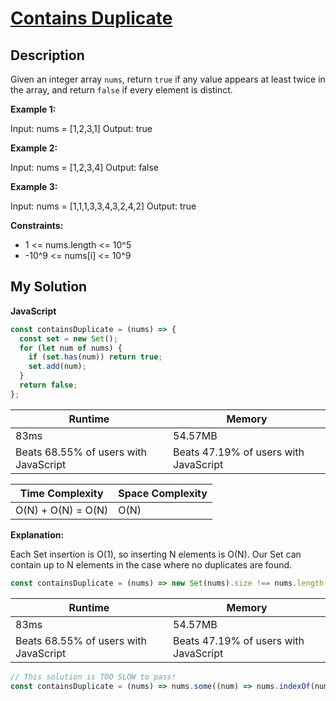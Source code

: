 # [Contains Duplicate](https://leetcode.com/problems/contains-duplicate)

## Description

Given an integer array `nums`, return `true` if any value appears at least twice in the array, and return `false` if every element is distinct.

**Example 1:**

Input: nums = [1,2,3,1]
Output: true

**Example 2:**

Input: nums = [1,2,3,4]
Output: false

**Example 3:**

Input: nums = [1,1,1,3,3,4,3,2,4,2]
Output: true

**Constraints:**

- 1 <= nums.length <= 10^5
- -10^9 <= nums[i] <= 10^9

## My Solution

**JavaScript**

```js
const containsDuplicate = (nums) => {
  const set = new Set();
  for (let num of nums) {
    if (set.has(num)) return true;
    set.add(num);
  }
  return false;
};
```

| Runtime                               | Memory                                |
| ------------------------------------- | ------------------------------------- |
| 83ms                                  | 54.57MB                               |
| Beats 68.55% of users with JavaScript | Beats 47.19% of users with JavaScript |

| Time Complexity    | Space Complexity |
| ------------------ | ---------------- |
| O(N) + O(N) = O(N) | O(N)             |

**Explanation:**

Each Set insertion is O(1), so inserting N elements is O(N).
Our Set can contain up to N elements in the case where no duplicates are found.

```js
const containsDuplicate = (nums) => new Set(nums).size !== nums.length;
```

| Runtime                               | Memory                                |
| ------------------------------------- | ------------------------------------- |
| 83ms                                  | 54.57MB                               |
| Beats 68.55% of users with JavaScript | Beats 47.19% of users with JavaScript |

```js
// This solution is TOO SLOW to pass!
const containsDuplicate = (nums) => nums.some((num) => nums.indexOf(num) !== nums.lastIndexOf(num));
```
